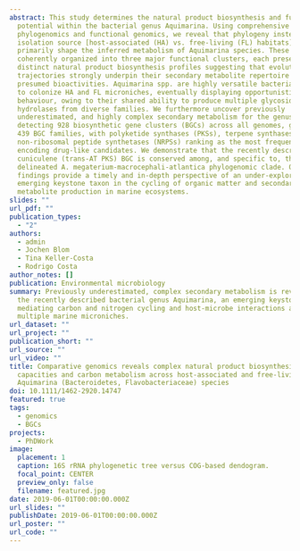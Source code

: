 ```yaml
---
abstract: This study determines the natural product biosynthesis and full coding
  potential within the bacterial genus Aquimarina. Using comprehensive
  phylogenomics and functional genomics, we reveal that phylogeny instead of
  isolation source [host‐associated (HA) vs. free‐living (FL) habitats]
  primarily shape the inferred metabolism of Aquimarina species. These can be
  coherently organized into three major functional clusters, each presenting
  distinct natural product biosynthesis profiles suggesting that evolutionary
  trajectories strongly underpin their secondary metabolite repertoire and
  presumed bioactivities. Aquimarina spp. are highly versatile bacteria equipped
  to colonize HA and FL microniches, eventually displaying opportunistic
  behaviour, owing to their shared ability to produce multiple glycoside
  hydrolases from diverse families. We furthermore uncover previously
  underestimated, and highly complex secondary metabolism for the genus by
  detecting 928 biosynthetic gene clusters (BGCs) across all genomes, grouped in
  439 BGC families, with polyketide synthases (PKSs), terpene synthases and
  non‐ribosomal peptide synthetases (NRPSs) ranking as the most frequent BGCs
  encoding drug‐like candidates. We demonstrate that the recently described
  cuniculene (trans‐AT PKS) BGC is conserved among, and specific to, the here
  delineated A. megaterium‐macrocephali‐atlantica phylogenomic clade. Our
  findings provide a timely and in‐depth perspective of an under‐explored yet
  emerging keystone taxon in the cycling of organic matter and secondary
  metabolite production in marine ecosystems.
slides: ""
url_pdf: ""
publication_types:
  - "2"
authors:
  - admin
  - Jochen Blom
  - Tina Keller‐Costa
  - Rodrigo Costa
author_notes: []
publication: Environmental microbiology
summary: Previously underestimated, complex secondary metabolism is revealed for
  the recently described bacterial genus Aquimarina, an emerging keystone taxon
  mediating carbon and nitrogen cycling and host-microbe interactions across
  multiple marine microniches.
url_dataset: ""
url_project: ""
publication_short: ""
url_source: ""
url_video: ""
title: Comparative genomics reveals complex natural product biosynthesis
  capacities and carbon metabolism across host-associated and free-living
  Aquimarina (Bacteroidetes, Flavobacteriaceae) species
doi: 10.1111/1462-2920.14747
featured: true
tags:
  - genomics
  - BGCs
projects:
  - PhDWork
image:
  placement: 1
  caption: 16S rRNA phylogenetic tree versus COG-based dendogram.
  focal_point: CENTER
  preview_only: false
  filename: featured.jpg
date: 2019-06-01T00:00:00.000Z
url_slides: ""
publishDate: 2019-06-01T00:00:00.000Z
url_poster: ""
url_code: ""
---
```

